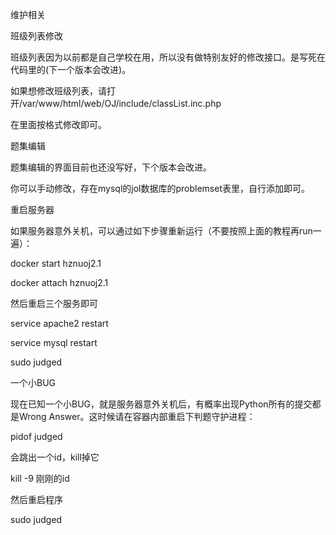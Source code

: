 维护相关

班级列表修改

班级列表因为以前都是自己学校在用，所以没有做特别友好的修改接口。是写死在代码里的(下一个版本会改进)。

如果想修改班级列表，请打开/var/www/html/web/OJ/include/classList.inc.php

在里面按格式修改即可。

题集编辑

题集编辑的界面目前也还没写好，下个版本会改进。

你可以手动修改，存在mysql的jol数据库的problemset表里，自行添加即可。

重启服务器

如果服务器意外关机，可以通过如下步骤重新运行（不要按照上面的教程再run一遍）：

docker start hznuoj2.1

docker attach hznuoj2.1

然后重启三个服务即可

service apache2 restart

service mysql restart

sudo judged

一个小BUG

现在已知一个小BUG，就是服务器意外关机后，有概率出现Python所有的提交都是Wrong Answer。这时候请在容器内部重启下判题守护进程：

pidof judged

会跳出一个id，kill掉它

kill -9 刚刚的id

然后重启程序

sudo judged

